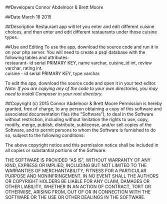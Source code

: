 ##Developers
Connor Abdelnoor & Brett Moore

##Date
March 18 2015

##Description
Restaurant app will let you enter and edit different cuisine choices, and then enter and edit different
restaurants under those cuisine types.


##Use and Editing
To use the app, download the source code and run it in on your php server.
You will need to create a psql database with the following tables and attributes:<br />
restaurant- id serial PRIMARY KEY, name varchar, cuisine_id int, review varchar, rating int.<br />
cuisine - id serial PRIMARY KEY, type varchar.

To edit the app, download the source code and open it in your text editor. <br />
    *Note: If you are copying any of the code to your own directories, you may need to install Composer
    in your root directory.*

##Copyright (c) 2015 Connor Abdelnoor & Brett Moore
Permission is hereby granted, free of charge, to any person obtaining a copy
of this software and associated documentation files (the "Software"), to deal
in the Software without restriction, including without limitation the rights
to use, copy, modify, merge, publish, distribute, sublicense, and/or sell
copies of the Software, and to permit persons to whom the Software is
furnished to do so, subject to the following conditions:

The above copyright notice and this permission notice shall be included in
all copies or substantial portions of the Software.

THE SOFTWARE IS PROVIDED "AS IS", WITHOUT WARRANTY OF ANY KIND, EXPRESS OR
IMPLIED, INCLUDING BUT NOT LIMITED TO THE WARRANTIES OF MERCHANTABILITY,
FITNESS FOR A PARTICULAR PURPOSE AND NONINFRINGEMENT. IN NO EVENT SHALL THE
AUTHORS OR COPYRIGHT HOLDERS BE LIABLE FOR ANY CLAIM, DAMAGES OR OTHER
LIABILITY, WHETHER IN AN ACTION OF CONTRACT, TORT OR OTHERWISE, ARISING FROM,
OUT OF OR IN CONNECTION WITH THE SOFTWARE OR THE USE OR OTHER DEALINGS IN
THE SOFTWARE.
